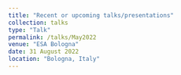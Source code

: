 ```yaml
---
title: "Recent or upcoming talks/presentations"
collection: talks
type: "Talk"
permalink: /talks/May2022
venue: "ESA Bologna"
date: 31 August 2022
location: "Bologna, Italy"
---
```



